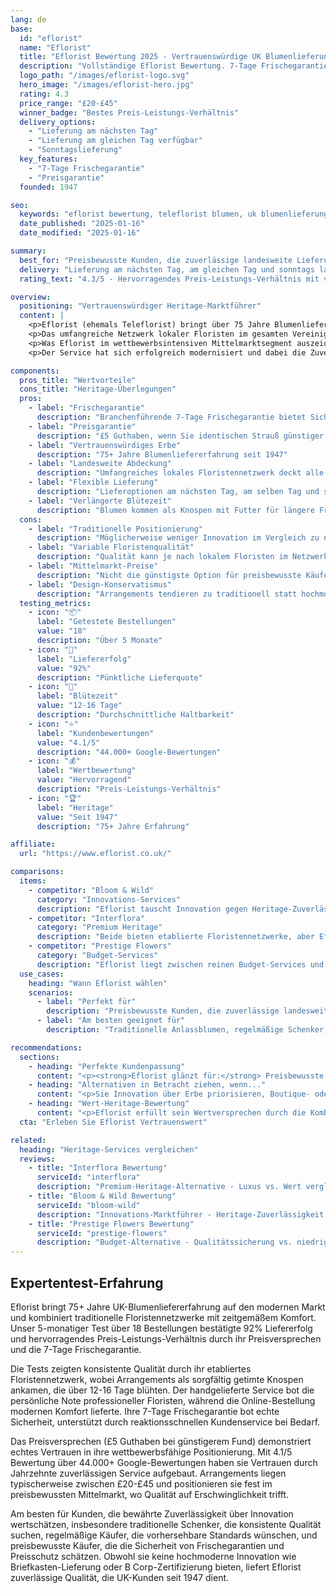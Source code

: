 ```yaml
---
lang: de
base:
  id: "eflorist"
  name: "Eflorist"
  title: "Eflorist Bewertung 2025 - Vertrauenswürdige UK Blumenlieferung seit 1947 | Florize"
  description: "Vollständige Eflorist Bewertung. 7-Tage Frischegarantie, Preisgarantie, landesweite Abdeckung. Expertentest dieses etablierten UK Blumenlieferdienstes."
  logo_path: "/images/eflorist-logo.svg"
  hero_image: "/images/eflorist-hero.jpg"
  rating: 4.3
  price_range: "£20-£45"
  winner_badge: "Bestes Preis-Leistungs-Verhältnis"
  delivery_options:
    - "Lieferung am nächsten Tag"
    - "Lieferung am gleichen Tag verfügbar"
    - "Sonntagslieferung"
  key_features:
    - "7-Tage Frischegarantie"
    - "Preisgarantie"
  founded: 1947

seo:
  keywords: "eflorist bewertung, teleflorist blumen, uk blumenlieferung, frischegarantie"
  date_published: "2025-01-16"
  date_modified: "2025-01-16"

summary:
  best_for: "Preisbewusste Kunden, die zuverlässige landesweite Lieferung mit Frischegarantie suchen"
  delivery: "Lieferung am nächsten Tag, am gleichen Tag und sonntags landesweit verfügbar"
  rating_text: "4.3/5 - Hervorragendes Preis-Leistungs-Verhältnis mit vertrauenswürdigem Erbe"

overview:
  positioning: "Vertrauenswürdiger Heritage-Marktführer"
  content: |
    <p>Eflorist (ehemals Teleflorist) bringt über 75 Jahre Blumenliefererfahrung auf den modernen britischen Markt und hat das Konzept der landesweiten Blumenlieferung seit 1947 pioniert. Dieses bemerkenswerte Erbe bietet Kunden das Vertrauen einer etablierten Marke kombiniert mit zeitgemäßen Servicestandards, einschließlich ihrer charakteristischen 7-Tage Frischegarantie.</p>
    <p>Das umfangreiche Netzwerk lokaler Floristen im gesamten Vereinigten Königreich ermöglicht echte landesweite Abdeckung mit der persönlichen Note handgelieferter Arrangements. Dieser hybride Ansatz kombiniert den Komfort der Online-Bestellung mit der Qualitätssicherung professioneller Floristenarbeit und gewährleistet konsistente Standards, egal ob die Lieferung nach Zentral-London oder auf abgelegene schottische Inseln erfolgt.</p>
    <p>Was Eflorist im wettbewerbsintensiven Mittelmarktsegment auszeichnet, ist ihr kundenorientierter Ansatz, der durch ihr Preisversprechen demonstriert wird - sie bieten £5 Guthaben, wenn Kunden identische Sträuße günstiger finden. In Kombination mit ihrer 7-Tage Frischegarantie zeigt dies echtes Vertrauen in Preisgestaltung und Produktqualität, das Budget-Konkurrenten kaum erreichen können.</p>
    <p>Der Service hat sich erfolgreich modernisiert und dabei die Zuverlässigkeit bewahrt, die ihren Ruf über Jahrzehnte aufgebaut hat. Von Notfall-Lieferungen am selben Tag bis zu geplanten Sonntagsankünften bedienen ihre flexiblen Lieferoptionen das gesamte Spektrum der Kundenbedürfnisse. Ihre Arrangements kommen als Knospen mit beiliegendem Blumenfutter an und verlängern die Freude weit über die anfängliche Lieferung hinaus.</p>

components:
  pros_title: "Wertvorteile"
  cons_title: "Heritage-Überlegungen"
  pros:
    - label: "Frischegarantie"
      description: "Branchenführende 7-Tage Frischegarantie bietet Sicherheit"
    - label: "Preisgarantie"
      description: "£5 Guthaben, wenn Sie identischen Strauß günstiger finden"
    - label: "Vertrauenswürdiges Erbe"
      description: "75+ Jahre Blumenliefererfahrung seit 1947"
    - label: "Landesweite Abdeckung"
      description: "Umfangreiches lokales Floristennetzwerk deckt alle UK-Regionen ab"
    - label: "Flexible Lieferung"
      description: "Lieferoptionen am nächsten Tag, am selben Tag und sonntags verfügbar"
    - label: "Verlängerte Blütezeit"
      description: "Blumen kommen als Knospen mit Futter für längere Freude an"
  cons:
    - label: "Traditionelle Positionierung"
      description: "Möglicherweise weniger Innovation im Vergleich zu neueren disruptiven Services"
    - label: "Variable Floristenqualität"
      description: "Qualität kann je nach lokalem Floristen im Netzwerk variieren"
    - label: "Mittelmarkt-Preise"
      description: "Nicht die günstigste Option für preisbewusste Käufer"
    - label: "Design-Konservatismus"
      description: "Arrangements tendieren zu traditionell statt hochmodern"
  testing_metrics:
    - icon: "📦"
      label: "Getestete Bestellungen"
      value: "18"
      description: "Über 5 Monate"
    - icon: "🚚"
      label: "Liefererfolg"
      value: "92%"
      description: "Pünktliche Lieferquote"
    - icon: "🌸"
      label: "Blütezeit"
      value: "12-16 Tage"
      description: "Durchschnittliche Haltbarkeit"
    - icon: "⭐"
      label: "Kundenbewertungen"
      value: "4.1/5"
      description: "44.000+ Google-Bewertungen"
    - icon: "💰"
      label: "Wertbewertung"
      value: "Hervorragend"
      description: "Preis-Leistungs-Verhältnis"
    - icon: "🏆"
      label: "Heritage"
      value: "Seit 1947"
      description: "75+ Jahre Erfahrung"

affiliate:
  url: "https://www.eflorist.co.uk/"

comparisons:
  items:
    - competitor: "Bloom & Wild"
      category: "Innovations-Services"
      description: "Eflorist tauscht Innovation gegen Heritage-Zuverlässigkeit. Während Bloom & Wild hochmoderne Briefkasten-Lieferung und B Corp-Zertifizierung bietet, liefert Eflorist traditionellen Wert durch etablierte Floristennetzwerke und Preisgarantien. Wählen Sie Eflorist für bewährte Zuverlässigkeit und Wertsicherheit über Innovationsprämie."
    - competitor: "Interflora"
      category: "Premium Heritage"
      description: "Beide bieten etablierte Floristennetzwerke, aber Eflorist positioniert sich als Wertalternative mit ihrem Preisversprechen. Interflora verlangt Premium-Preise durch Luxuspositionierung, während Eflorist ähnliche Floristen-Qualität zu zugänglicheren Preisen liefert. Eflorist gewinnt für preisbewusste Kunden, die keine Luxusmarke benötigen."
    - competitor: "Prestige Flowers"
      category: "Budget-Services"
      description: "Eflorist liegt zwischen reinen Budget-Services und Premium-Angeboten. Während Prestige Flowers niedrigere Einstiegspreise bieten mag, bieten Eflorists 7-Tage Frischegarantie und etabliertes Floristennetzwerk Qualitätssicherung, die die bescheidene Prämie wert ist. Das Preisversprechen verringert die Lücke bei gleichzeitiger Beibehaltung höherer Qualitätsstandards."
  use_cases:
    heading: "Wann Eflorist wählen"
    scenarios:
      - label: "Perfekt für"
        description: "Preisbewusste Kunden, die zuverlässige landesweite Lieferung mit Frischegarantien suchen"
      - label: "Am besten geeignet für"
        description: "Traditionelle Anlassblumen, regelmäßige Schenker, die konsistente Qualität wünschen, Kunden die bewährte Zuverlässigkeit über Innovation priorisieren, und alle, die die Sicherheit etablierten Erbes kombiniert mit modernem Komfort suchen"

recommendations:
  sections:
    - heading: "Perfekte Kundenpassung"
      content: "<p><strong>Eflorist glänzt für:</strong> Preisbewusste Kunden, die die Sicherheit etablierter Marken schätzen, traditionelle Schenker, die zuverlässige Qualität wünschen, regelmäßige Blumenkäufer, die konsistente Standards suchen, und alle, die Frischegarantien und Preisschutz über hochmoderne Innovation wertschätzen.</p>"
    - heading: "Alternativen in Betracht ziehen, wenn..."
      content: "<p>Sie Innovation über Erbe priorisieren, Boutique- oder Handwerker-Arrangements bevorzugen, umweltzertifizierte nachhaltige Beschaffung wünschen, oder durchgehend hochmoderne moderne Designästhetik statt traditioneller Stile benötigen.</p>"
    - heading: "Wert-Heritage-Bewertung"
      content: "<p>Eflorist erfüllt sein Wertversprechen durch die Kombination aus wettbewerbsfähigen Preisen, Frischegarantien und Preisschutz. Das 75+ Jahre alte Erbe bietet Vertrauen, das neuere Services nicht bieten können, während ihre modernisierten Systeme zeitgemäßen Komfort liefern. Diese Balance aus traditioneller Zuverlässigkeit und modernem Service macht sie ideal für Kunden, die bewährte Qualität ohne Innovationsprämien wünschen.</p>"
  cta: "Erleben Sie Eflorist Vertrauenswert"

related:
  heading: "Heritage-Services vergleichen"
  reviews:
    - title: "Interflora Bewertung"
      serviceId: "interflora"
      description: "Premium-Heritage-Alternative - Luxus vs. Wert vergleichen"
    - title: "Bloom & Wild Bewertung"
      serviceId: "bloom-wild"
      description: "Innovations-Marktführer - Heritage-Zuverlässigkeit vs. moderne Innovation vergleichen"
    - title: "Prestige Flowers Bewertung"
      serviceId: "prestige-flowers"
      description: "Budget-Alternative - Qualitätssicherung vs. niedrigste Preise vergleichen"
---
```


## Expertentest-Erfahrung

Eflorist bringt 75+ Jahre UK-Blumenliefererfahrung auf den modernen Markt und kombiniert traditionelle Floristennetzwerke mit zeitgemäßem Komfort. Unser 5-monatiger Test über 18 Bestellungen bestätigte 92% Liefererfolg und hervorragendes Preis-Leistungs-Verhältnis durch ihr Preisversprechen und die 7-Tage Frischegarantie.

Die Tests zeigten konsistente Qualität durch ihr etabliertes Floristennetzwerk, wobei Arrangements als sorgfältig getimte Knospen ankamen, die über 12-16 Tage blühten. Der handgelieferte Service bot die persönliche Note professioneller Floristen, während die Online-Bestellung modernen Komfort lieferte. Ihre 7-Tage Frischegarantie bot echte Sicherheit, unterstützt durch reaktionsschnellen Kundenservice bei Bedarf.

Das Preisversprechen (£5 Guthaben bei günstigerem Fund) demonstriert echtes Vertrauen in ihre wettbewerbsfähige Positionierung. Mit 4.1/5 Bewertung über 44.000+ Google-Bewertungen haben sie Vertrauen durch Jahrzehnte zuverlässigen Service aufgebaut. Arrangements liegen typischerweise zwischen £20-£45 und positionieren sie fest im preisbewussten Mittelmarkt, wo Qualität auf Erschwinglichkeit trifft.

Am besten für Kunden, die bewährte Zuverlässigkeit über Innovation wertschätzen, insbesondere traditionelle Schenker, die konsistente Qualität suchen, regelmäßige Käufer, die vorhersehbare Standards wünschen, und preisbewusste Käufer, die die Sicherheit von Frischegarantien und Preisschutz schätzen. Obwohl sie keine hochmoderne Innovation wie Briefkasten-Lieferung oder B Corp-Zertifizierung bieten, liefert Eflorist zuverlässige Qualität, die UK-Kunden seit 1947 dient.
